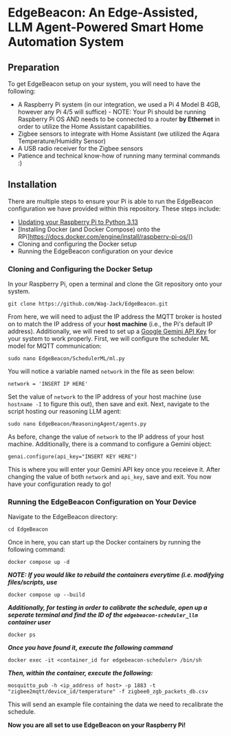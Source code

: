 # EdgeBeacon: An Edge-Assisted, LLM Agent-Powered Smart Home Automation System

## Preparation
To get EdgeBeacon setup on your system, you will need to have the following:
- A Raspberry Pi system (in our integration, we used a Pi 4 Model B 4GB, however any Pi 4/5 will suffice)
        - NOTE: Your Pi should be running Raspberry Pi OS AND needs to be connected to a router **by Ethernet** in order to utilize the Home Assistant capabilities.
- Zigbee sensors to integrate with Home Assistant (we utilized the Aqara Temperature/Humidity Sensor)
- A USB radio receiver for the Zigbee sensors
- Patience and technical know-how of running many terminal commands :)

## Installation
There are multiple steps to ensure your Pi is able to run the EdgeBeacon configuration we have provided within this repository. These steps include:
- [Updating your Raspberry Pi to Python 3.13](https://hub.tcno.co/pi/software/python-update/)
- [Installing Docker (and Docker Compose) onto the RPi]https://docs.docker.com/engine/install/raspberry-pi-os/()
- Cloning and configuring the Docker setup
- Running the EdgeBeacon configuration on your device

### Cloning and Configuring the Docker Setup
In your Raspberry Pi, open a terminal and clone the Git repository onto your system.
```
git clone https://github.com/Wag-Jack/EdgeBeacon.git
```
From here, we will need to adjust the IP address the MQTT broker is hosted on to match the IP address of your **host machine** (i.e., the Pi's default IP address). Additionally, we will need to set up a [Google Gemini API Key](https://ai.google.dev/gemini-api/docs/api-key) for your system to work properly. First, we will configure the scheduler ML model for MQTT communication:
```
sudo nano EdgeBeacon/SchedulerML/ml.py
```
You will notice a variable named `network` in the file as seen below:<br/>
```
network = 'INSERT IP HERE'
```
Set the value of `network` to the IP address of your host machine (use `hostname -I` to figure this out), then save and exit. Next, navigate to the script hosting our reasoning LLM agent:
```
sudo nano EdgeBeacon/ReasoningAgent/agents.py
```
As before, change the value of `network` to the IP address of your host machine. Additionally, there is a command to configure a Gemini object:
```
genai.configure(api_key="INSERT KEY HERE")
```
This is where you will enter your Gemini API key once you receieve it. After changing the value of both `network` and `api_key`, save and exit. You now have your configuration ready to go!

### Running the EdgeBeacon Configuration on Your Device
Navigate to the EdgeBeacon directory:
```
cd EdgeBeacon
```
Once in here, you can start up the Docker containers by running the following command:
```
docker compose up -d
```
***NOTE: If you would like to rebuild the containers everytime (i.e. modifying files/scripts, use***
```
docker compose up --build
```
***Additionally, for testing in order to calibrate the schedule, open up a seperate terminal and find the ID of the `edgebeacon-scheduler_llm` container user***
```
docker ps
```
***Once you have found it, execute the following command***
```
docker exec -it <container_id for edgebeacon-scheduler> /bin/sh
```
***Then, within the container, execute the following:***
```
mosquitto_pub -h <ip_address of host> -p 1883 -t "zigbee2mqtt/device_id/temperature" -f zigbee0_zgb_packets_db.csv
```
This will send an example file containing the data we need to recalibrate the schedule.

**Now you are all set to use EdgeBeacon on your Raspberry Pi!**
